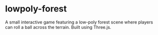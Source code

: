 # lowpoly-forest
 A small interactive game featuring a low-poly forest scene where players can roll a ball across the terrain. Built using Three.js.
